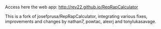 Access here the web app: http://rev22.github.io/RepRapCalculator

This is a fork of josefprusa/RepRapCalculator, integrating various fixes, improvements and changes by nathan7, powtac, alexrj and tonylukasavage.


